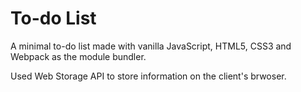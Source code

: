 # To-do List

A minimal to-do list made with vanilla JavaScript, HTML5, CSS3 and
Webpack as the module bundler.

Used Web Storage API to store information on the client's brwoser.